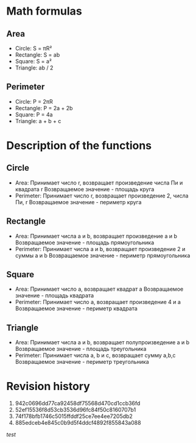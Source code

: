 # Math formulas
## Area
- Circle: S = πR²
- Rectangle: S = ab
- Square: S = a²
- Triangle: ab / 2

## Perimeter
- Circle: P = 2πR
- Rectangle: P = 2a + 2b
- Square: P = 4a
- Triangle: a + b + c


# Description of the functions
## Circle
- Area: Принимает число r, возвращает произведение числа Пи и квадрата r
Возвращаемое значение - площадь круга
- Perimeter: Принимает число r, возвращает произведение 2, числа Пи, r
Возвращаемое значение - периметр круга

## Rectangle
- Area: Принимает числа a и b, возвращает произведение a и b
Возвращаемое значение - площадь прямоугольника
- Perimeter: Принимает числа a и b, возвращает произведение 2 и суммы a и b
Возвращаемое значение - периметр прямоугольника

## Square
- Area: Принимает число a, возвращает квадрат a
Возвращаемое значение - площадь квадрата
- Perimeter: Принимает число a, возвращает произведение 4 и a
Возвращаемое значение - периметр квадрата

## Triangle
- Area: Принимает числа a и b, возвращает полупроизведение a и b
Возвращаемое значение - площадь треугольника
- Perimeter: Принимает числа a, b и c, возвращает сумму a,b,c
Возвращаемое значение - периметр треугольника


# Revision history
1. 942c0696dd77ca92458df75568d470cd1ccb36fd
2. 52ef15536f8d53cb3536d96fc84f50c8160707b1
3. 74f178bfb1746c5015ffddf25ce7ee4ee7205db2
4. 885edceb4e845c0b9d5f4ddcf4892f855843a088

_*test*_
